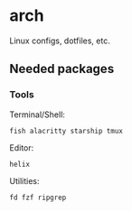 # arch

Linux configs, dotfiles, etc.

## Needed packages

### Tools

Terminal/Shell:

```shell
fish alacritty starship tmux
```

Editor:

```shell
helix
```

Utilities:

```shell
fd fzf ripgrep
```
